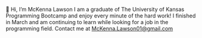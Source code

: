 👋 Hi, I’m McKenna Lawson
I am a graduate of The University of Kansas Programming Bootcamp and  enjoy every minute of the hard work! I finished in March and am continuing to learn while looking for a job in the programming field.
Contact me at McKenna.Lawson01@gmail.com

<!---
mac-codes/mac-codes is a ✨ special ✨ repository because its `README.md` (this file) appears on your GitHub profile.
You can click the Preview link to take a look at your changes.
--->

